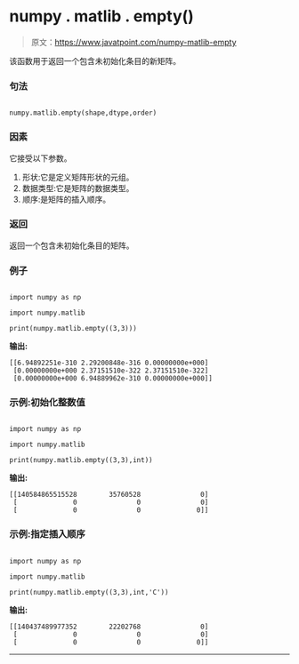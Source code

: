 # numpy . matlib . empty()

> 原文：<https://www.javatpoint.com/numpy-matlib-empty>

该函数用于返回一个包含未初始化条目的新矩阵。

### 句法

```

numpy.matlib.empty(shape,dtype,order)

```

### 因素

它接受以下参数。

1.  形状:它是定义矩阵形状的元组。
2.  数据类型:它是矩阵的数据类型。
3.  顺序:是矩阵的插入顺序。

### 返回

返回一个包含未初始化条目的矩阵。

### 例子

```

import numpy as np  

import numpy.matlib  

print(numpy.matlib.empty((3,3)))  

```

**输出:**

```
[[6.94892251e-310 2.29200848e-316 0.00000000e+000]
 [0.00000000e+000 2.37151510e-322 2.37151510e-322]
 [0.00000000e+000 6.94889962e-310 0.00000000e+000]]

```

### 示例:初始化整数值

```

import numpy as np  

import numpy.matlib  

print(numpy.matlib.empty((3,3),int))  

```

**输出:**

```
[[140584865515528        35760528               0]
 [              0               0               0]
 [              0               0              0]]

```

### 示例:指定插入顺序

```

import numpy as np  

import numpy.matlib  

print(numpy.matlib.empty((3,3),int,'C'))  

```

**输出:**

```
[[140437489977352        22202768               0]
 [              0               0               0]
 [              0               0              0]]

```

* * *